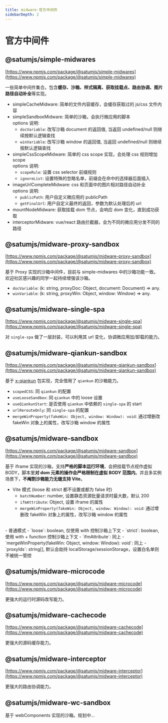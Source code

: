```yaml
---
title: midware-官方中间件
sidebarDepth: 2
---
```


# 官方中间件

## @satumjs/simple-midwares

[https://www.npmjs.com/package/@satumjs/simple-midwares](https://www.npmjs.com/package/@satumjs/simple-midwares)

一些简单中间件集合。包含**缓存、沙箱、样式隔离、获取挂载点、路由协调、图片路径自动补全**等实现。

- simpleCacheMidware: 简单的文件内容缓存，会缓存获取过的 js/css 文件内容
- simpleSandboxMidware: 简单的沙箱，会执行微应用的脚本<br>options 说明:
  - `docVariable`: 改写沙箱 document 的返回值, 当返回 undefined/null 则继续按默认逻辑查找
  - `winVariable`: 改写沙箱 window 的返回值, 当返回 undefined/null 则继续按默认逻辑查找
- simpleCssScopeMidware: 简单的 css scope 实现，会处理 css 规则增加 scope<br>options 说明:
  - `scopeRule`: 设置 css selector 前缀规则
  - `ignoreList`: 设置特殊的忽略名单，前缀会在命中的选择器后面插入
- imageUrlCompleteMidware: css 和页面中的图片相对路径自动补全<br>options 说明:
  - `publicPath`: 用户自定义微应用的 publicPath
  - `getFinalUrl`: 用户自定义最终的返回，参数为默认处理后的 url
- mountNodeMidware: 获取挂载 dom 节点，会响应 dom 变化，直到成功获取
- interceptorMidware: vue/react 路由拦截器，会为不同的微应用分发不同的路径

## @satumjs/midware-proxy-sandbox

[https://www.npmjs.com/package/@satumjs/midware-proxy-sandbox](https://www.npmjs.com/package/@satumjs/midware-proxy-sandbox)

基于 Proxy 实现的沙箱中间件，目前与 simple-midwares 中的沙箱功能一致。<br>欢迎社区感兴趣的同学一起持续增强该沙箱。

- `docVariable`: (k: string, proxyDoc: Object, document: Document) => any.
- `winVariable`: (k: string, proxyWin: Object, window: Window) => any.

## @satumjs/midware-single-spa

[https://www.npmjs.com/package/@satumjs/midware-single-spa](https://www.npmjs.com/package/@satumjs/midware-single-spa)

对 `single-spa` 做了一层封装，可以利用其 url 变化，协调微应用加/卸载的能力。

<!-- ## @satumjs/midware-thead-occ

[https://www.npmjs.com/package/@satumjs/midware-thead-occ](https://www.npmjs.com/package/@satumjs/midware-thead-occ)

针对 occ 网站业务，封装了一个中间件。除了借用 `@satumjs/simple-midwares` 的一些能力外，重点实现了**浏览器 nosql 缓存机制**。 -->

## @satumjs/midware-qiankun-sandbox

[https://www.npmjs.com/package/@satumjs/midware-qiankun-sandbox](https://www.npmjs.com/package/@satumjs/midware-qiankun-sandbox)

基于 [x-qiankun](https://www.npmjs.com/package/@satumjs/x-qiankun) 包实现，完全借用了 `qiankun` 的沙箱能力。

- `scopedCSS`: 同 `qiankun` 的配置
- `useLooseSandbox`: 同 `qiankun` 中的 loose 设置
- `useQiankunStart`: 是否使用 `qiankun` 中依赖的 `single-spa` 的 start
- `urlRerouteOnly`: 同 `single-spa` 的配置
- `mergeWinProperty(fakeWin: Object, window: Window): void`: 通过增删改 fakeWin 对象上的属性，改写沙箱 window 的属性

## @satumjs/midware-sandbox

[https://www.npmjs.com/package/@satumjs/midware-sandbox](https://www.npmjs.com/package/@satumjs/midware-sandbox)

基于 iframe 实现的沙箱，支持**严格的脚本运行环境**，会把挂载节点视作虚拟 BODY，脚本里**对 dom 元素的操作会严格限制在虚拟 BODY 范围内**。并且多实例场景下，**不阉割沙箱能力无缝支持 Vite**。

- Vite 模式 (loose 和 strict 都不设置或都为 false 时)
  - `batchNumber`: number, 设置静态资源批量请求时最大数，默认 200
  - `ifmAttribute`: Object, 设置 iframe 的属性
  - `mergeWinProperty(fakeWin: Object, window: Window): void`: 通过增删改 fakeWin 对象上的属性，改写沙箱 window 的属性
<br>
- 普通模式
  - `loose`: boolean, 仅使用 with 控制沙箱上下文
  - `strict`: boolean, 使用 with + function 控制沙箱上下文
  - `ifmAttribute`: 同上
  - `mergeWinProperty(fakeWin: Object, window: Window): void`: 同上
  - `proxyIds`: string[], 默认会劫持 localStorage/sessionStorage，设置白名单则不被统一管控

## @satumjs/midware-microcode

[https://www.npmjs.com/package/@satumjs/midware-microcode](https://www.npmjs.com/package/@satumjs/midware-microcode)

更强大的运行时源码改写能力。

## @satumjs/midware-cachecode

[https://www.npmjs.com/package/@satumjs/midware-cachecode](https://www.npmjs.com/package/@satumjs/midware-cachecode)

更强大的源码缓存能力。

## @satumjs/midware-interceptor

[https://www.npmjs.com/package/@satumjs/midware-interceptor](https://www.npmjs.com/package/@satumjs/midware-interceptor)

更强大的路由协调能力。

## @satumjs/midware-wc-sandbox

基于 webComponents 实现的沙箱。规划中...

